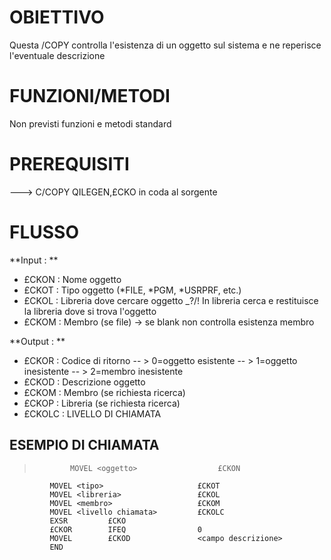 # OBIETTIVO
Questa /COPY controlla l'esistenza di un oggetto sul sistema e ne reperisce l'eventuale descrizione

# FUNZIONI/METODI
Non previsti funzioni e metodi standard

# PREREQUISITI

---> C/COPY QILEGEN,£CKO       in coda al sorgente

#  FLUSSO
 **Input : **

- £CKON  :  Nome oggetto
- £CKOT  :  Tipo oggetto (*FILE, *PGM, *USRPRF, etc.)
- £CKOL  :  Libreria dove cercare oggetto _?/! In libreria cerca e restituisce la libreria dove si trova l'oggetto
- £CKOM  :  Membro (se file) -> se blank non controlla esistenza membro


**Output :  **

- £CKOR  :  Codice di ritorno
-- > 0=oggetto esistente
-- > 1=oggetto inesistente
-- > 2=membro inesistente
- £CKOD  :  Descrizione oggetto
- £CKOM  :  Membro (se richiesta ricerca)
- £CKOP  :  Libreria (se richiesta ricerca)
- £CKOLC :  LIVELLO DI CHIAMATA


##   ESEMPIO DI CHIAMATA
>             MOVEL <oggetto>                  £CKON
             MOVEL <tipo>                     £CKOT
             MOVEL <libreria>                 £CKOL
             MOVEL <membro>                   £CKOM
             MOVEL <livello chiamata>         £CKOLC
             EXSR         £CKO
             £CKOR        IFEQ                0
             MOVEL        £CKOD               <campo descrizione>
             END

